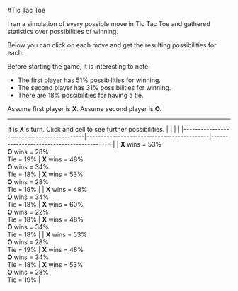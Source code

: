 #Tic Tac Toe

I ran a simulation of every possible move in Tic Tac Toe and gathered statistics over possibilities of winning.

Below you can click on each move and get the resulting possibilities for each.

Before starting the game, it is interesting to note:

* The first player has 51% possibilities for winning.
* The second player has 31% possibilities for winning.
* There are 18% possibilities for having a tie.

Assume first player is **X**. Assume second player is **O**.

---

It is **X**'s turn. Click and cell to see further possibilities.
| | | |
|-------------------------------------------|-------------------------------------------|-------------------------------------------|
| **X** wins = 53%<br>**O** wins = 28%<br>Tie = 19% | **X** wins = 48%<br>**O** wins = 34%<br>Tie = 18% | **X** wins = 53%<br>**O** wins = 28%<br>Tie = 19% |
| **X** wins = 48%<br>**O** wins = 34%<br>Tie = 18% | **X** wins = 60%<br>**O** wins = 22%<br>Tie = 18% | **X** wins = 48%<br>**O** wins = 34%<br>Tie = 18% |
| **X** wins = 53%<br>**O** wins = 28%<br>Tie = 19% | **X** wins = 48%<br>**O** wins = 34%<br>Tie = 18% | **X** wins = 53%<br>**O** wins = 28%<br>Tie = 19% |
